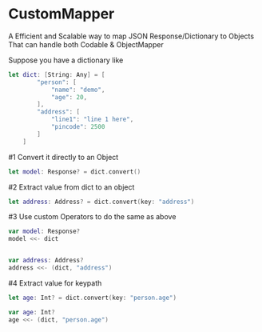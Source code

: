 # CustomMapper
A Efficient and Scalable way to map JSON Response/Dictionary to Objects
That can handle both Codable & ObjectMapper

Suppose you have a dictionary like
```swift
let dict: [String: Any] = [
        "person": [
            "name": "demo",
            "age": 20,
        ],
        "address": [
            "line1": "line 1 here",
            "pincode": 2500
        ]
    ]
```

#1 Convert it directly to an Object
```swift
let model: Response? = dict.convert()
```

#2 Extract value from dict to an object
```swift
let address: Address? = dict.convert(key: "address")
```

#3 Use custom Operators to do the same as above
```swift
var model: Response?
model <<- dict


var address: Address?
address <<- (dict, "address")
```

#4 Extract value for keypath
```swift
let age: Int? = dict.convert(key: "person.age")

var age: Int?
age <<- (dict, "person.age")
```



